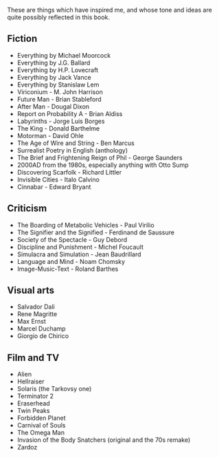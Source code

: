 These are things which have inspired me, and whose tone and ideas are quite possibly reflected in this book.

## Fiction

* Everything by Michael Moorcock
* Everything by J.G. Ballard
* Everything by H.P. Lovecraft
* Everything by Jack Vance
* Everything by Stanislaw Lem
* Viriconium - M. John Harrison
* Future Man - Brian Stableford
* After Man - Dougal Dixon
* Report on Probability A - Brian Aldiss
* Labyrinths - Jorge Luis Borges
* The King - Donald Barthelme
* Motorman - David Ohle
* The Age of Wire and String - Ben Marcus
* Surrealist Poetry in English (anthology)
* The Brief and Frightening Reign of Phil - George Saunders
* 2000AD from the 1980s, especially anything with Otto Sump
* Discovering Scarfolk - Richard Littler
* Invisible Cities - Italo Calvino
* Cinnabar - Edward Bryant

## Criticism

* The Boarding of Metabolic Vehicles - Paul Virilio
* The Signifier and the Signified - Ferdinand de Saussure
* Society of the Spectacle - Guy Debord
* Discipline and Punishment - Michel Foucault
* Simulacra and Simulation - Jean Baudrillard
* Language and Mind - Noam Chomsky
* Image-Music-Text - Roland Barthes

## Visual arts

* Salvador Dali
* Rene Magritte
* Max Ernst
* Marcel Duchamp
* Giorgio de Chirico

## Film and TV

* Alien
* Hellraiser
* Solaris (the Tarkovsy one)
* Terminator 2
* Eraserhead
* Twin Peaks
* Forbidden Planet
* Carnival of Souls
* The Omega Man
* Invasion of the Body Snatchers (original and the 70s remake)
* Zardoz
